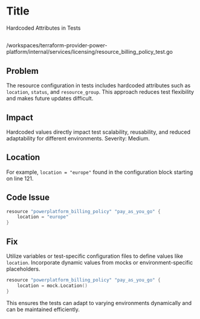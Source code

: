 # Title

Hardcoded Attributes in Tests

##

/workspaces/terraform-provider-power-platform/internal/services/licensing/resource_billing_policy_test.go

## Problem

The resource configuration in tests includes hardcoded attributes such as `location`, `status`, and `resource_group`. This approach reduces test flexibility and makes future updates difficult.

## Impact

Hardcoded values directly impact test scalability, reusability, and reduced adaptability for different environments. Severity: Medium.

## Location

For example, `location = "europe"` found in the configuration block starting on line 121.

## Code Issue

```go
resource "powerplatform_billing_policy" "pay_as_you_go" {
    location = "europe"
}
```

## Fix

Utilize variables or test-specific configuration files to define values like `location`. Incorporate dynamic values from mocks or environment-specific placeholders.

```go
resource "powerplatform_billing_policy" "pay_as_you_go" {
    location = mock.Location()
}
```

This ensures the tests can adapt to varying environments dynamically and can be maintained efficiently.
